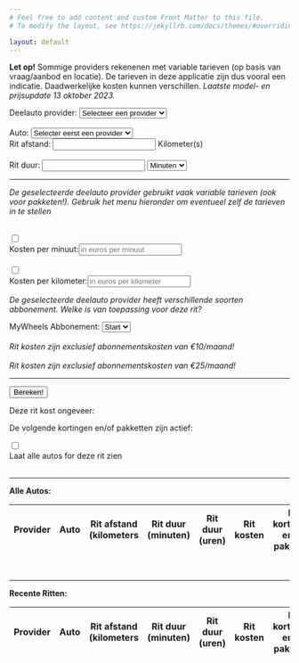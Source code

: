 ```yaml
---
# Feel free to add content and custom Front Matter to this file.
# To modify the layout, see https://jekyllrb.com/docs/themes/#overriding-theme-defaults

layout: default
---
```


<link rel="shortcut icon" type="image/x-icon" href="{{ "/assets/favicon.ico" | relative_url }}">

<script type = "text/javascript"
         src = "https://ajax.googleapis.com/ajax/libs/jquery/3.6.0/jquery.min.js"></script>

 <script src="{{ "/assets/js/deelauto.js" | relative_url }}"></script>

**Let op!** Sommige providers rekenenen met variable tarieven (op basis van vraag/aanbod en locatie). De tarieven in deze applicatie zijn dus vooral een indicatie. Daadwerkelijke kosten kunnen verschillen. *Laatste model- en prijsupdate 13 oktober 2023.*

<div class="grid-container">
    <div class="grid-child">
        <label for="vendors">Deelauto provider:</label>
        <select name="vendors" id="vendors">
            <option value="none">Selecteer een provider</option>
        </select>
        <br>
        <br>
        <label for="cars">Auto:</label>
        <select name="cars" id="cars">
            <option value="none">Selecter eerst een provider</option>
        </select>
    </div>
    <div class="grid-child">
        <label for="journey_km">Rit afstand: </label>
        <input type="number" id="journey_kilometers" name="journey_kilometers" min="1" size="5"> Kilometer(s)
        <br>
        <br>
        <label for="journey_min">Rit duur: </label>
        <input type="number" id="journey_duration" name="journey_duration" min="1"  size="5">
        <select name="journey_units" id="journey_units">
            <option value="minutes">Minuten</option>
            <option value="hours">Uur</option>
            <option value="days">Dag(en)</option>
        </select>
    </div>
</div>

<hr>

<div id="customization" class="customized">
    <div id="customized_sixt" class="hidden">
         <p><em>De geselecteerde deelauto provider gebruikt vaak variable tarieven (ook voor pakketen!). Gebruik het menu hieronder om eventueel zelf de tarieven in te stellen</em></p>
        <br>    
        <div class="toggle_container">
            <div class="toggle-child">
                <input id="sixt_min_toggle" class="cmn-toggle cmn-toggle-round" type="checkbox">
                <label for="sixt_min_toggle"></label>
            </div>
            <div class="toggle-child">
                <label for="minuteoverride">Kosten per minuut:</label><input type="number" id="minuteoverride" placeholder="in euros per minuut" step="0.01">
            </div>
        </div>
        <br>
        <div class="toggle_container">
            <div class="toggle-child">
                <input id="sixt_km_toggle" class="cmn-toggle cmn-toggle-round" type="checkbox">
                <label for="sixt_km_toggle"></label>
            </div>
            <div class="toggle-child">
                <label for="kilometeroverride">Kosten per kilometer:</label><input type="number" id="kilometeroverride" placeholder="in euros per kilometer" step="0.01">
            </div>
        </div>
    </div>
    <div id ="customized_mywheels" class="hidden">
        <p><em>De geselecteerde deelauto provider heeft verschillende soorten abbonement. Welke is van toepassing voor deze rit?</em></p>
        MyWheels Abbonement: 
        <select name="mywheels_subscription" id="mywheels_subscription">
            <option value="start">Start</option>
            <option value="plus">Plus</option>
            <option value="pro">Pro</option>
        </select>
        <div id="plus_fee"><br><em>Rit kosten zijn exclusief abonnementskosten van €10/maand!</em></div>
        <div id="pro_fee"><br><em>Rit kosten zijn exclusief abonnementskosten van €25/maand!</em></div>
    </div>
</div>
<hr>



<button id="calculate" type="button">Bereken!</button>

Deze rit kost ongeveer: <em><span id="journey_price"></span></em>

De volgende kortingen en/of pakketten zijn actief:
<em><span id="journey_discounts"></span></em>
  
<div class="toggle_container">
    <div class="toggle-child">
        <input id="all_toggle" class="cmn-toggle cmn-toggle-round" type="checkbox">
        <label for="all_toggle"></label>
    </div>
    <div class="toggle-child">
        Laat alle autos for deze rit zien 
    </div>
</div>

<div id="all_results_container" class="hidden">
    <br>
    <hr>
    <b>Alle Autos:</b>
    <table id="all_results">
        <thead><tr>
            <th>Provider</th>
            <th>Auto</th>
            <th>Rit afstand (kilometers</th>
            <th>Rit duur (minuten)</th>
            <th>Rit duur (uren)</th>
            <th>Rit kosten</th>
            <th>Rit kortingen en/of pakketen</th>
        </tr>
        </thead>
        <tbody id="all_results_body">
        </tbody>
    </table>
    <br>
</div>
  
<!--
<div class="toggle_container">
    <div class="toggle-child">
        <input id="recent_toggle" class="cmn-toggle cmn-toggle-round" type="checkbox">
        <label for="recent_toggle"></label>
    </div>
    <div class="toggle-child">
        Laat recente ritten zien 
    </div>
</div>
-->
<hr>
<div id="recent_results_container">
    <b>Recente Ritten:</b>
    <table id="recent_results">
        <thead><tr>
            <th>Provider</th>
            <th>Auto</th>
            <th>Rit afstand (kilometers</th>
            <th>Rit duur (minuten)</th>
            <th>Rit duur (uren)</th>
            <th>Rit kosten</th>
            <th>Rit kortingen en/of pakketen</th>
        </tr>
        </thead>
        <tbody>
        </tbody>
    </table>
    <br>
</div>
